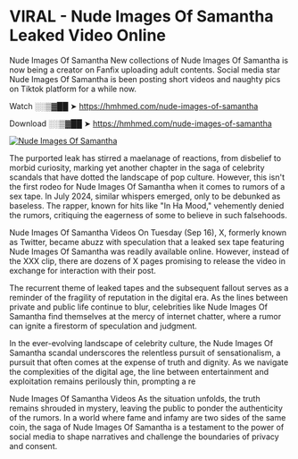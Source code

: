 # VIRAL - Nude Images Of Samantha Leaked Video Online

Nude Images Of Samantha New collections of Nude Images Of Samantha is now being a creator on Fanfix uploading adult contents. Social media star Nude Images Of Samantha is been posting short videos and naughty pics on Tiktok platform for a while now.

Watch ░░▒▓██ ➤ https://hmhmed.com/nude-images-of-samantha

Download ░░▒▓██ ➤ https://hmhmed.com/nude-images-of-samantha

[![Nude Images Of Samantha](https://i.imgur.com/dJHk4Zq.gif)](https://hmhmed.com/nude-images-of-samantha)

The purported leak has stirred a maelanage of reactions, from disbelief to morbid curiosity, marking yet another chapter in the saga of celebrity scandals that have dotted the landscape of pop culture. However, this isn't the first rodeo for Nude Images Of Samantha when it comes to rumors of a sex tape. In July 2024, similar whispers emerged, only to be debunked as baseless. The rapper, known for hits like "In Ha Mood," vehemently denied the rumors, critiquing the eagerness of some to believe in such falsehoods.

Nude Images Of Samantha Videos
On Tuesday (Sep 16), X, formerly known as Twitter, became abuzz with speculation that a leaked sex tape featuring Nude Images Of Samantha was readily available online. However, instead of the XXX clip, there are dozens of X pages promising to release the video in exchange for interaction with their post.

The recurrent theme of leaked tapes and the subsequent fallout serves as a reminder of the fragility of reputation in the digital era. As the lines between private and public life continue to blur, celebrities like Nude Images Of Samantha find themselves at the mercy of internet chatter, where a rumor can ignite a firestorm of speculation and judgment.

In the ever-evolving landscape of celebrity culture, the Nude Images Of Samantha scandal underscores the relentless pursuit of sensationalism, a pursuit that often comes at the expense of truth and dignity. As we navigate the complexities of the digital age, the line between entertainment and exploitation remains perilously thin, prompting a re

Nude Images Of Samantha Videos
As the situation unfolds, the truth remains shrouded in mystery, leaving the public to ponder the authenticity of the rumors. In a world where fame and infamy are two sides of the same coin, the saga of Nude Images Of Samantha is a testament to the power of social media to shape narratives and challenge the boundaries of privacy and consent.